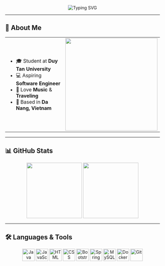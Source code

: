 <div align="center">
  <img src="https://readme-typing-svg.herokuapp.com?font=Orbitron&weight=700&size=30&duration=2000&pause=700&color=00BFFF&center=true&vCenter=true&width=750&lines=👋+Hi,+I'm+Trung+Nguyen!;⚡+Software+Engineer;🚀+Welcome+to+my+GitHub+profile!" alt="Typing SVG" />
</div>

---

## 👋 About Me
<div align="center">
  <table>
  <tr>
  <td width="55%" align="left">
  
  - 🎓 Student at **Duy Tan University**  
  - 💻 Aspiring **Software Engineer**  
  - 🎵 Love **Music** & **Traveling**  
  - 📍 Based in **Da Nang, Vietnam**  
  
  </td>
  <td width="45%" align="center">
    <img src="https://repository-images.githubusercontent.com/588181932/e36ec678-7984-4cdd-8e4c-a3932772ff8e" width="300"/>
  </td>
  </tr>
  </table>
</div>

---

## 📊 GitHub Stats
<div align="center">
  <img src="https://github-readme-stats.vercel.app/api?username=chuntows&show_icons=true&count_private=true&hide_border=true&bg_color=00000000" height="180" />
  <img src="https://github-readme-stats.vercel.app/api/top-langs/?username=chuntows&layout=compact&hide_border=true&bg_color=00000000" height="180" />
</div>

---

## 🛠 Languages & Tools
<div align="center">
  <img src="https://img.icons8.com/color/48/java-coffee-cup-logo.png" height="40" alt="Java" />
  <img src="https://img.icons8.com/color/48/javascript.png" height="40" alt="JavaScript" />
  <img src="https://img.icons8.com/color/48/html-5.png" height="40" alt="HTML" />
  <img src="https://img.icons8.com/color/48/css3.png" height="40" alt="CSS" />
  <img src="https://img.icons8.com/color/48/bootstrap.png" height="40" alt="Bootstrap" />
  <img src="https://img.icons8.com/color/48/spring-logo.png" height="40" alt="Spring Boot" />
<!--   <img src="https://img.icons8.com/color/48/react-native.png" height="40" alt="React.js" /> -->
  <img src="https://img.icons8.com/color/48/mysql-logo.png" height="40" alt="MySQL" />
  <img src="https://img.icons8.com/color/48/docker.png" height="40" alt="Docker" />
  <img src="https://img.icons8.com/color/48/git.png" height="40" alt="Git" />
</div>

